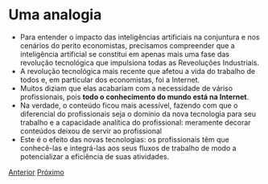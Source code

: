 # Uma analogia

- Para entender o impacto das inteligências artificiais na conjuntura e nos cenários do perito economistas, precisamos compreender que a inteligência artificial se constitui em apenas mais uma fase das revolução tecnológica que impulsiona todas as Reveoluções Industriais.
- A revolução tecnológica mais recente que afetou a vida do trabalho de todos e, em particular dos economistas, foi a Internet.
- Muitos diziam que elas acabariam com a necessidade de váriso profissionais, pois **todo o conhecimento do mundo está na Internet**.
- Na verdade, o conteúdo ficou mais acessível, fazendo com que o diferencial do profissionais seja o domínio da nova tecnologia para seu trabalho e a capacidade analítica do profissional: meramente decorar conteúdos deixou de servir ao profissional
- Este é o efeito das novas tecnologias: os profissionais têm que conhecê-las e integrá-las aos seus fluxos de trabalho de modo a potencializar a eficiência de suas atividades.


[Anterior](revisao.md)    [Próximo](procedimento.md)




